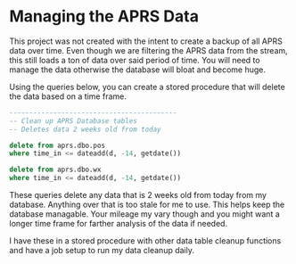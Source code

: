 # Managing the APRS Data

This project was not created with the intent to create a backup of all APRS data over time. Even though we are filtering the APRS data from the stream, this still loads a ton of data over said period of time. You will need to manage the data otherwise the database will bloat and become huge. 

Using the queries below, you can create a stored procedure that will delete the data based on a time frame.

```sql
------------------------------------------
-- Clean up APRS Database tables
-- Deletes data 2 weeks old from today

delete from aprs.dbo.pos
where time_in <= dateadd(d, -14, getdate())

delete from aprs.dbo.wx
where time_in <= dateadd(d, -14, getdate())
```

These queries delete any data that is 2 weeks old from today from my database. Anything over that is too stale for me to use. This helps keep the database managable. Your mileage my vary though and you might want a longer time frame for farther analysis of the data if needed.

I have these in a stored procedure with other data table cleanup functions and have a job setup to run my data cleanup daily. 